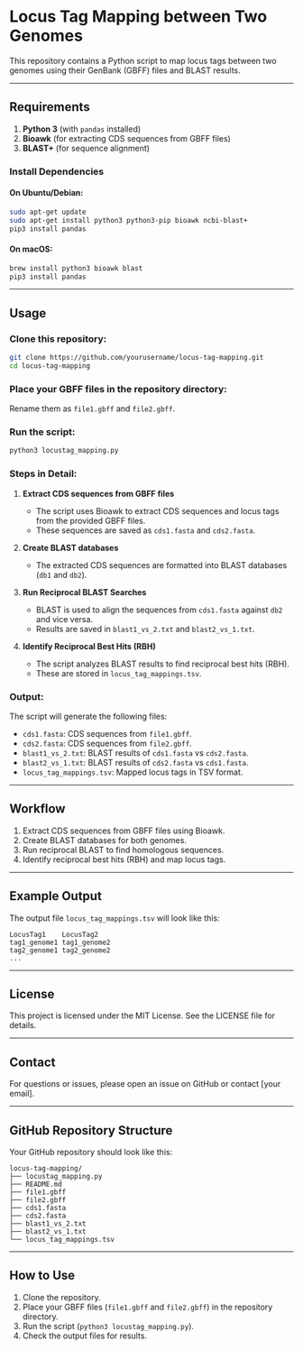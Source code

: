 # Locus Tag Mapping between Two Genomes

This repository contains a Python script to map locus tags between two genomes using their GenBank (GBFF) files and BLAST results.

---

## **Requirements**

1. **Python 3** (with `pandas` installed)
2. **Bioawk** (for extracting CDS sequences from GBFF files)
3. **BLAST+** (for sequence alignment)

### **Install Dependencies**

#### **On Ubuntu/Debian:**
```bash
sudo apt-get update
sudo apt-get install python3 python3-pip bioawk ncbi-blast+
pip3 install pandas
```

#### **On macOS:**
```bash
brew install python3 bioawk blast
pip3 install pandas
```

---

## **Usage**

### **Clone this repository:**
```bash
git clone https://github.com/yourusername/locus-tag-mapping.git
cd locus-tag-mapping
```

### **Place your GBFF files in the repository directory:**
Rename them as `file1.gbff` and `file2.gbff`.

### **Run the script:**
```bash
python3 locustag_mapping.py
```

### **Steps in Detail:**

1. **Extract CDS sequences from GBFF files**
   - The script uses Bioawk to extract CDS sequences and locus tags from the provided GBFF files.
   - These sequences are saved as `cds1.fasta` and `cds2.fasta`.

2. **Create BLAST databases**
   - The extracted CDS sequences are formatted into BLAST databases (`db1` and `db2`).

3. **Run Reciprocal BLAST Searches**
   - BLAST is used to align the sequences from `cds1.fasta` against `db2` and vice versa.
   - Results are saved in `blast1_vs_2.txt` and `blast2_vs_1.txt`.

4. **Identify Reciprocal Best Hits (RBH)**
   - The script analyzes BLAST results to find reciprocal best hits (RBH).
   - These are stored in `locus_tag_mappings.tsv`.

### **Output:**
The script will generate the following files:

- `cds1.fasta`: CDS sequences from `file1.gbff`.
- `cds2.fasta`: CDS sequences from `file2.gbff`.
- `blast1_vs_2.txt`: BLAST results of `cds1.fasta` vs `cds2.fasta`.
- `blast2_vs_1.txt`: BLAST results of `cds2.fasta` vs `cds1.fasta`.
- `locus_tag_mappings.tsv`: Mapped locus tags in TSV format.

---

## **Workflow**

1. Extract CDS sequences from GBFF files using Bioawk.
2. Create BLAST databases for both genomes.
3. Run reciprocal BLAST to find homologous sequences.
4. Identify reciprocal best hits (RBH) and map locus tags.

---

## **Example Output**

The output file `locus_tag_mappings.tsv` will look like this:

```
LocusTag1    LocusTag2
tag1_genome1 tag1_genome2
tag2_genome1 tag2_genome2
...
```

---

## **License**

This project is licensed under the MIT License. See the LICENSE file for details.

---

## **Contact**

For questions or issues, please open an issue on GitHub or contact [your email].

---

## **GitHub Repository Structure**

Your GitHub repository should look like this:
```
locus-tag-mapping/
├── locustag_mapping.py
├── README.md
├── file1.gbff
├── file2.gbff
├── cds1.fasta
├── cds2.fasta
├── blast1_vs_2.txt
├── blast2_vs_1.txt
└── locus_tag_mappings.tsv
```

---

## **How to Use**

1. Clone the repository.
2. Place your GBFF files (`file1.gbff` and `file2.gbff`) in the repository directory.
3. Run the script (`python3 locustag_mapping.py`).
4. Check the output files for results.


